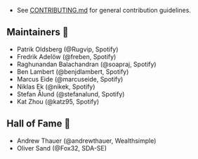 * See [CONTRIBUTING.md](CONTRIBUTING.md) for general contribution guidelines.

## Maintainers 🏓

* Patrik Oldsberg (@Rugvip, Spotify)
* Fredrik Adelöw (@freben, Spotify)
* Raghunandan Balachandran (@soapraj, Spotify)
* Ben Lambert (@benjdlambert, Spotify)
* Marcus Eide (@marcuseide, Spotify)
* Niklas Ek (@nikek, Spotify)
* Stefan Ålund (@stefanalund, Spotify)
* Kat Zhou (@katz95, Spotify)
 
## Hall of Fame 👏

* Andrew Thauer (@andrewthauer, Wealthsimple)
* Oliver Sand (@Fox32, SDA-SE)
